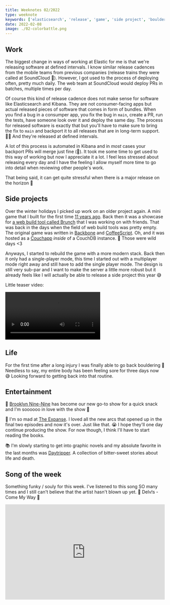 ```yaml
---
title: Weeknotes 02/2022
type: weeknote
keywords: ['elasticsearch', 'release', 'game', 'side project', 'bouldering', 'hidden gem']
date: 2022-02-08
image: ./02-colorbattle.png
---
```


## Work

The biggest change in ways of working at Elastic for me is that we're releasing software at defined intervals. I know similar release cadences from the mobile teams from previous companies (release trains they were called at SoundCloud 🚂). However, I got used to the process of deploying often, pretty much daily. The web team at SoundCloud would deploy PRs in batches, multiple times per day.

Of course this kind of release cadence does not make sense for software like Elasticsearch and Kibana. They are not consumer-facing apps but actual released pieces of software that comes in form of bundles. When you find a bug in a consumper app, you fix the bug in `main`, create a PR, run the tests, have someone look over it and deploy the same day. The process for released software is exactly that but you'll have to make sure to bring the fix to `main` and backport it to all releases that are in long-term support. 🏄‍♂️ And they're released at defined intervals.

A lot of this process is automated in Kibana and in *most* cases your backport PRs will merge just fine (🤞). It took me some time to get used to this way of working but now I appreciate it a lot. I feel less stressed about releasing every day and I have the feeling I allow myself more time to go into detail when reviewing other people's work.

That being said, it can get quite stressful when there is a major release on the horizon 🌅

## Side projects

Over the winter holidays I picked up work on an older project again. A mini game that I built for the first time [11 years ago](https://github.com/janmonschke/Brunch-colors/commit/96b3613833000a0b23b65bf2049f2a90f74f424c). Back then it was a showcase for [a web build tool called Brunch](https://brunch.io/) that I was working on with friends. That was back in the days when the field of web build tools was pretty empty. The original game was written in [Backbone](https://backbonejs.org/) and [CoffeeScript](http://coffeescript.org/). Oh, and it was hosted as a [Couchapp](https://couchapp.readthedocs.io/en/latest/intro/what-is-couchapp.html) *inside* of a CouchDB instance. 🤯 Those were wild days <3

Anyways, I started to rebuild the game with a more modern stack. Back then it only had a single-player mode, this time I started out with a multiplayer mode right away and still have to add the single player mode. The design is still very sub-par and I want to make the server a little more robust but it already feels like I will actually be able to release a side project this year 😅

Little teaser video:

<video src="./02-colorbattle.mp4" controls></video>

## Life

For the first time after a long injury I was finally able to go back bouldering 🎉 Needless to say, my entire body has been feeling sore for three days now 😅 Looking forward to getting back into that routine.

## Entertainment

🍿 [Brooklyn Nine-Nine](https://en.wikipedia.org/wiki/Brooklyn_Nine-Nine) has become our new go-to show for a quick snack and I'm soooooo in love with the show 🥲

🍿 I'm so mad at [The Expanse](https://en.wikipedia.org/wiki/The_Expanse_(TV_series)). I loved all the new arcs that opened up in the final two episodes and now it's over. Just like that. 😭 I hope they'll one day continue producing the show. For now though, I think I'll have to start reading the books.

📚 I'm slowly starting to get into graphic novels and my absolute favorite in the last months was [Daytripper](https://www.goodreads.com/book/show/8477057-daytripper). A collection of bitter-sweet stories about life and death.

## Song of the week

Something funky / souly for this week. I've listened to this song SO many times and I still can't believe that the artist hasn't blown up yet. 💃 Delv!s - Come My Way 🕺

<iframe width="100%" height="300" scrolling="no" frameborder="no" loading="lazy" src="https://w.soundcloud.com/player/?url=https%3A//api.soundcloud.com/tracks/290179833&color=%23ff5500&auto_play=false&hide_related=false&show_comments=true&show_user=true&show_reposts=false&show_teaser=true&visual=true"></iframe>
